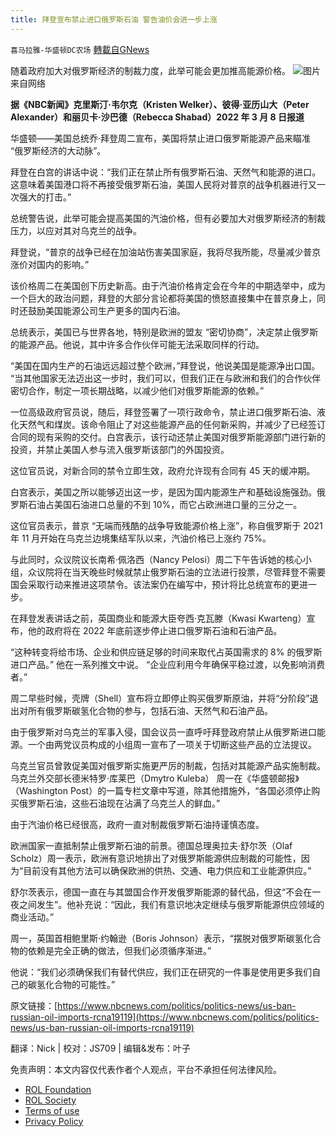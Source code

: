 ```yaml
---
title: 拜登宣布禁止进口俄罗斯石油 警告油价会进一步上涨
---
```

`喜马拉雅-华盛顿DC农场` [轉載自GNews](https://gnews.org/zh-hans/2134030/)

随着政府加大对俄罗斯经济的制裁力度，此举可能会更加推高能源价格。
![](https://assets.gnews.org/wp-content/uploads/2022/03/51-Picture-1.png)图片来自网络


**据《NBC新闻》克里斯汀·韦尔克（Kristen Welker）、彼得·亚历山大（Peter Alexander）和丽贝卡·沙巴德（Rebecca Shabad）2022 年 3 月 8 日报道**

华盛顿——美国总统乔·拜登周二宣布，美国将禁止进口俄罗斯能源产品来瞄准 “俄罗斯经济的大动脉”。

拜登在白宫的讲话中说：“我们正在禁止所有俄罗斯石油、天然气和能源的进口。这意味着美国港口将不再接受俄罗斯石油，美国人民将对普京的战争机器进行又一次强大的打击。”

总统警告说，此举可能会提高美国的汽油价格，但有必要加大对俄罗斯经济的制裁压力，以应对其对乌克兰的战争。

拜登说，“普京的战争已经在加油站伤害美国家庭，我将尽我所能，尽量减少普京涨价对国内的影响。”

该价格周二在美国创下历史新高。由于汽油价格肯定会在今年的中期选举中，成为一个巨大的政治问题，拜登的大部分言论都将美国的愤怒直接集中在普京身上，同时还鼓励美国能源公司生产更多的国内石油。

总统表示，美国已与世界各地，特别是欧洲的盟友 “密切协商”，决定禁止俄罗斯的能源产品。他说，其中许多合作伙伴可能无法采取同样的行动。

“美国在国内生产的石油远远超过整个欧洲，”拜登说，他说美国是能源净出口国。 “当其他国家无法迈出这一步时，我们可以，但我们正在与欧洲和我们的合作伙伴密切合作，制定一项长期战略，以减少他们对俄罗斯能源的依赖。”

一位高级政府官员说，随后，拜登签署了一项行政命令，禁止进口俄罗斯石油、液化天然气和煤炭。该命令阻止了对这些能源产品的任何新采购，并减少了已经签订合同的现有采购的交付。白宫表示，该行动还禁止美国对俄罗斯能源部门进行新的投资，并禁止美国人参与流入俄罗斯该部门的外国投资。

这位官员说，对新合同的禁令立即生效，政府允许现有合同有 45 天的缓冲期。

白宫表示，美国之所以能够迈出这一步，是因为国内能源生产和基础设施强劲。俄罗斯石油占美国石油进口总量的不到 10%，而它占欧洲进口量的三分之一。

这位官员表示，普京 “无端而残酷的战争导致能源价格上涨”，称自俄罗斯于 2021 年 11 月开始在乌克兰边境集结军队以来，汽油价格已上涨约 75%。

与此同时，众议院议长南希·佩洛西（Nancy Pelosi）周二下午告诉她的核心小组，众议院将在当天晚些时候就禁止俄罗斯石油的立法进行投票，尽管拜登不需要国会采取行动来推进这项禁令。该法案仍在编写中，预计将比总统宣布的更进一步。

在拜登发表讲话之前，英国商业和能源大臣夸西·克瓦滕（Kwasi Kwarteng）宣布，他的政府将在 2022 年底前逐步停止进口俄罗斯石油和石油产品。

“这种转变将给市场、企业和供应链足够的时间来取代占英国需求的 8% 的俄罗斯进口产品。” 他在一系列推文中说。 “企业应利用今年确保平稳过渡，以免影响消费者。”

周二早些时候，壳牌（Shell）宣布将立即停止购买俄罗斯原油，并将“分阶段”退出对所有俄罗斯碳氢化合物的参与，包括石油、天然气和石油产品。

由于俄罗斯对乌克兰的军事入侵，国会议员一直呼吁拜登政府禁止从俄罗斯进口能源。一个由两党议员构成的小组周一宣布了一项关于切断这些产品的立法提议。

乌克兰官员曾敦促美国对俄罗斯实施更严厉的制裁，包括对其能源产品实施制裁。乌克兰外交部长德米特罗·库莱巴（Dmytro Kuleba） 周一在《华盛顿邮报》（Washington Post）的一篇专栏文章中写道，除其他措施外，“各国必须停止购买俄罗斯石油，这些石油现在沾满了乌克兰人的鲜血。”

由于汽油价格已经很高，政府一直对制裁俄罗斯石油持谨慎态度。

欧洲国家一直抵制禁止俄罗斯石油的前景。德国总理奥拉夫·舒尔茨（Olaf Scholz）周一表示，欧洲有意识地排出了对俄罗斯能源供应制裁的可能性，因为“目前没有其他方法可以确保欧洲的供热、交通、电力供应和工业能源供应。”

舒尔茨表示，德国一直在与其盟国合作开发俄罗斯能源的替代品，但这“不会在一夜之间发生”。他补充说：“因此，我们有意识地决定继续与俄罗斯能源供应领域的商业活动。”

周一，英国首相鲍里斯·约翰逊（Boris Johnson）表示，“摆脱对俄罗斯碳氢化合物的依赖是完全正确的做法，但我们必须循序渐进。”

他说：“我们必须确保我们有替代供应，我们正在研究的一件事是使用更多我们自己的碳氢化合物的可能性。”

原文链接：[https://www.nbcnews.com/politics/politics-news/us-ban-russian-oil-imports-rcna19119](https://www.nbcnews.com/politics/politics-news/us-ban-russian-oil-imports-rcna19119)

翻译：Nick | 校对：JS709 | 编辑&发布：叶子

 

免责声明：本文内容仅代表作者个人观点，平台不承担任何法律风险。

- [ROL Foundation](https://rolfoundation.org/)
- [ROL Society](https://rolsociety.org/)
- [Terms of use](https://gnews.org/terms-of-use-3/)
- [Privacy Policy](https://gnews.org/privacy-policy/)
